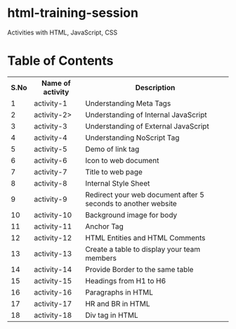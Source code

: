# html-training-session
Activities with HTML, JavaScript, CSS

# Table of Contents

<table>
  <tr>
    <th>S.No</th>
    <th>Name of activity</th>
    <th>Description</th>
  </tr>
  <tr>
    <td>1</td>
    <td>activity-1</td>
    <td>Understanding Meta Tags</td>
  </tr>
  <tr>
    <td>2</td>
    <td>activity-2></td>
    <td>Understanding of Internal JavaScript</td>
  </tr>
  <tr>
    <td>3</td>
    <td>activity-3</td>
    <td>Understanding of External JavaScript</td>
  </tr>
  <tr>
    <td>4</td>
    <td>activity-4</td>
    <td>Understanding NoScript Tag</td>
  </tr>
  <tr>
    <td>5</td>
    <td>activity-5</td>
    <td>Demo of link tag</td>
  </tr>
  <tr>
    <td>6</td>
    <td>activity-6</td>
    <td>Icon to web document</td>
  </tr>
  <tr>
    <td>7</td>
    <td>activity-7</td>
    <td>Title to web page</td>
  </tr>
  <tr>
  <td>8</td>
    <td>activity-8</td>
    <td>Internal Style Sheet</td>
  </tr>
  <tr>
  <td>9</td>
    <td>activity-9</td>
    <td>Redirect your web document after 5 seconds to another website</td>
  </tr>
  <tr>
  <td>10</td>
    <td>activity-10</td>
    <td>Background image for body</td>
  </tr>
  <tr>
  <td>11</td>
    <td>activity-11</td>
    <td>Anchor Tag</td>
  </tr>
  <tr>
  <td>12</td>
    <td>activity-12</td>
    <td>HTML Entities and HTML Comments</td>
  </tr>
  <tr>
  <td>13</td>
    <td>activity-13</td>
    <td>Create a table to display your team members</td>
  </tr>
  <tr>
  <td>14</td>
    <td>activity-14</td>
    <td>Provide Border to the same table</td>
  </tr>
  <tr>
  <td>15</td>
    <td>activity-15</td>
    <td>Headings from H1 to H6</td>
  </tr>
  <tr>
  <td>16</td>
    <td>activity-16</td>
    <td>Paragraphs in HTML</td>
  </tr>
  <tr>
  <td>17</td>
    <td>activity-17</td>
    <td>HR and BR in HTML</td>
  </tr>
  <tr>
  <td>18</td>
    <td>activity-18</td>
    <td>Div tag in HTML</td>
  </tr>
</table>



    

